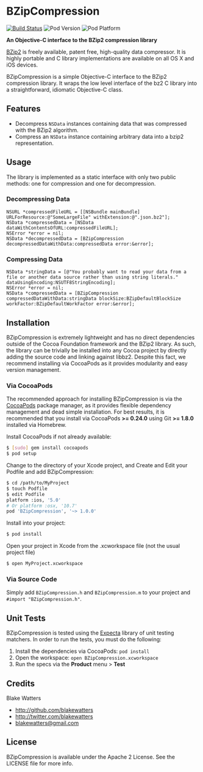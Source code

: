 BZipCompression
===============

[![Build Status](https://travis-ci.org/blakewatters/BZipCompression.png?branch=master)](https://travis-ci.org/blakewatters/BZipCompression)
![Pod Version](http://cocoapod-badges.herokuapp.com/v/BZipCompression/badge.png) 
![Pod Platform](http://cocoapod-badges.herokuapp.com/p/BZipCompression/badge.png)

**An Objective-C interface to the BZip2 compression library**

[BZip2](http://bzip.org/) is freely available, patent free, high-quality data compressor. It is highly portable and C library implementations are available on all OS X and iOS devices.

BZipCompression is a simple Objective-C interface to the BZip2 compression library. It wraps the low level interface of the bz2 C library into a straightforward, idiomatic Objective-C class.

## Features

* Decompress `NSData` instances containing data that was compressed with the BZip2 algorithm.
* Compress an `NSData` instance containing arbitrary data into a bzip2 representation.

## Usage

The library is implemented as a static interface with only two public methods: one for compression and one for decompression.

### Decompressing Data

```objc
NSURL *compressedFileURL = [[NSBundle mainBundle] URLForResource:@"SomeLargeFile" withExtension:@".json.bz2"];
NSData *compressedData = [NSData dataWithContentsOfURL:compressedFileURL];
NSError *error = nil;
NSData *decompressedData = [BZipCompression decompressedDataWithData:compressedData error:&error];
```

### Compressing Data

```objc
NSData *stringData = [@"You probably want to read your data from a file or another data source rather than using string literals." dataUsingEncoding:NSUTF8StringEncoding];
NSError *error = nil;
NSData *compressedData = [BZipCompression compressedDataWithData:stringData blockSize:BZipDefaultBlockSize workFactor:BZipDefaultWorkFactor error:&error];
```

## Installation

BZipCompression is extremely lightweight and has no direct dependencies outside of the Cocoa Foundation framework and the BZip2 library. As such, the library can be trivially be installed into any Cocoa project by directly adding the source code and linking against libbz2. Despite this fact, we recommend installing via CocoaPods as it provides modularity and easy version management.

### Via CocoaPods

The recommended approach for installing BZipCompression is via the [CocoaPods](http://cocoapods.org/) package manager, as it provides flexible dependency management and dead simple installation. For best results, it is recommended that you install via CocoaPods **>= 0.24.0** using Git **>= 1.8.0** installed via Homebrew.

Install CocoaPods if not already available:

``` bash
$ [sudo] gem install cocoapods
$ pod setup
```

Change to the directory of your Xcode project, and Create and Edit your Podfile and add BZipCompression:

``` bash
$ cd /path/to/MyProject
$ touch Podfile
$ edit Podfile
platform :ios, '5.0' 
# Or platform :osx, '10.7'
pod 'BZipCompression', '~> 1.0.0'
```

Install into your project:

``` bash
$ pod install
```

Open your project in Xcode from the .xcworkspace file (not the usual project file)

``` bash
$ open MyProject.xcworkspace
```

### Via Source Code

Simply add `BZipCompression.h` and `BZipCompression.m` to your project and `#import "BZipCompression.h"`.

## Unit Tests

BZipCompression is tested using the [Expecta](https://github.com/specta/Expecta) library of unit testing matchers. In order to run the tests, you must do the following:

1. Install the dependencies via CocoaPods: `pod install`
1. Open the workspace: `open BZipCompression.xcworkspace`
1. Run the specs via the **Product** menu > **Test**

## Credits

Blake Watters

- http://github.com/blakewatters
- http://twitter.com/blakewatters
- blakewatters@gmail.com

## License

BZipCompression is available under the Apache 2 License. See the LICENSE file for more info.
